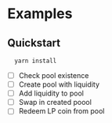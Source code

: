 # Examples

## Quickstart

```
  yarn install
```

- [ ] Check pool existence
- [ ] Create pool with liquidity
- [ ] Add liquidity to pool
- [ ] Swap in created poool
- [ ] Redeem LP coin from pool
